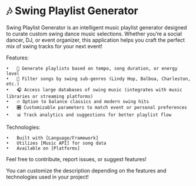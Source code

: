 # 🎶 Swing Playlist Generator

Swing Playlist Generator is an intelligent music playlist generator designed to curate custom swing dance music selections. Whether you’re a social dancer, DJ, or event organizer, this application helps you craft the perfect mix of swing tracks for your next event!

Features:

	•	🕺 Generate playlists based on tempo, song duration, or energy level
	•	🎵 Filter songs by swing sub-genres (Lindy Hop, Balboa, Charleston, etc.)
	•	🎧 Access large databases of swing music (integrates with music libraries or streaming platforms)
	•	🔥 Option to balance classics and modern swing hits
	•	🎛 Customizable parameters to match event or personal preferences
	•	📊 Track analytics and suggestions for better playlist flow

Technologies:

	•	Built with [Language/Framework]
	•	Utilizes [Music API] for song data
	•	Available on [Platforms]

Feel free to contribute, report issues, or suggest features!

You can customize the description depending on the features and technologies used in your project!
